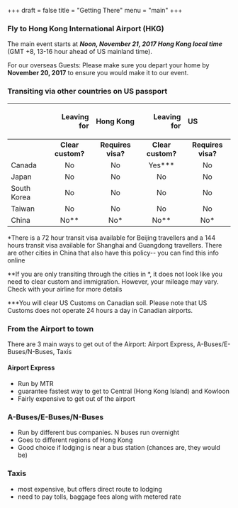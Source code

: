 +++
draft = false
title = "Getting There"
menu = "main"
+++

### Fly to Hong Kong International Airport (HKG) 																									
The main event starts at <b><i>Noon, November 21, 2017 Hong Kong local time</b></i>
(GMT +8, 13-16 hour ahead of US mainland time). 

For our overseas Guests:
Please make sure you depart your home by <b>November 20, 2017</b> to ensure you would make it to our event.
																									
### Transiting via other countries on US passport

| |<p align=right>Leaving for|<p align=left>Hong Kong|<p align=right>Leaving for|<p align=left>US |
| :--- | :---: | :---: | :---: | :---: |
| | <b>Clear custom? | <b>Requires visa? | <b>Clear custom? | <b>Requires visa? |
| Canada | No | No |Yes\*\*\*| No |
| Japan | No | No |No | No|
|South Korea| No | No| No | No |
|Taiwan| No| No| No | No|
|China|	No\*\*| No\*| No\*\* | No\*| 

\*There is a 72 hour transit visa available for Beijing travellers and a 144 hours transit visa available for Shanghai and Guangdong travellers.  There are other cities in China that also have this policy-- you can find this info online

\*\*If you are only transiting through the cities in \*, it does not look like you need to clear custom and immigration.  However, your mileage may vary.  Check with your airline for more details

\*\*\*You will clear US Customs on Canadian soil.  Please note that US Customs does not operate 24 hours a day in Canadian airports.   

### From the Airport to town

There are 3 main ways to get out of the Airport:  Airport Express, A-Buses/E-Buses/N-Buses, Taxis 

#### Airport Express 
* Run by MTR
* guarantee fastest way to get to Central (Hong Kong Island) and Kowloon 
* Fairly expensive to get out of the airport 

### A-Buses/E-Buses/N-Buses 
* Run by different bus companies.  N buses run overnight  
* Goes to different regions of Hong Kong 
* Good choice if lodging is near a bus station (chances are, they would be) 

### Taxis 
* most expensive, but offers direct route to lodging
* need to pay tolls, baggage fees along with metered rate


